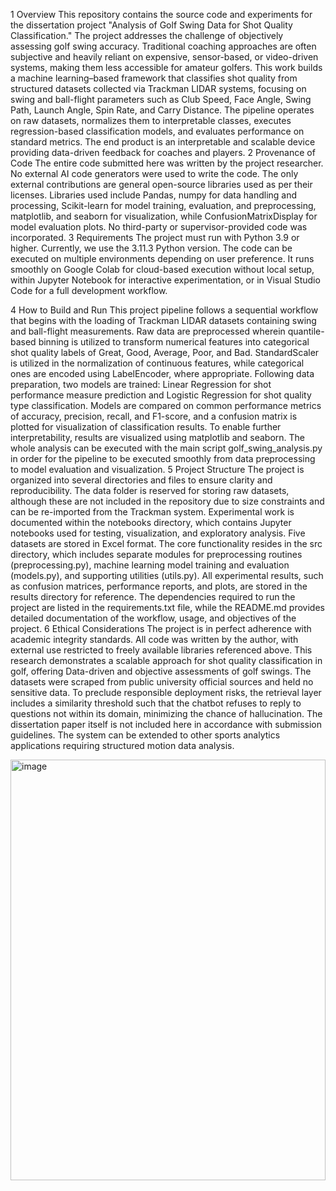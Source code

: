 

1	Overview
This repository contains the source code and experiments for the dissertation project "Analysis of Golf Swing Data for Shot Quality Classification." The project addresses the challenge of objectively assessing golf swing accuracy. Traditional coaching approaches are often subjective and heavily reliant on expensive, sensor-based, or video-driven systems, making them less accessible for amateur golfers. This work builds a machine learning–based framework that classifies shot quality from structured datasets collected via Trackman LIDAR systems, focusing on swing and ball-flight parameters such as Club Speed, Face Angle, Swing Path, Launch Angle, Spin Rate, and Carry Distance. The pipeline operates on raw datasets, normalizes them to interpretable classes, executes regression-based classification models, and evaluates performance on standard metrics. The end product is an interpretable and scalable device providing data-driven feedback for coaches and players.
2	Provenance of Code
The entire code submitted here was written by the project researcher. No external AI code generators were used to write the code. The only external contributions are general open-source libraries used as per their licenses. Libraries used include Pandas, numpy for data handling and processing, Scikit-learn for model training, evaluation, and preprocessing, matplotlib, and seaborn for visualization, while ConfusionMatrixDisplay for model evaluation plots. No third-party or supervisor-provided code was incorporated.
3	Requirements
The project must run with Python 3.9 or higher. Currently, we use the 3.11.3 Python version. The code can be executed on multiple environments depending on user preference. It runs smoothly on Google Colab for cloud-based execution without local setup, within Jupyter Notebook for interactive experimentation, or in Visual Studio Code for a full development workflow.

4	How to Build and Run
This project pipeline follows a sequential workflow that begins with the loading of Trackman LIDAR datasets containing swing and ball-flight measurements. Raw data are preprocessed wherein quantile-based binning is utilized to transform numerical features into categorical shot quality labels of Great, Good, Average, Poor, and Bad. StandardScaler is utilized in the normalization of continuous features, while categorical ones are encoded using LabelEncoder, where appropriate. Following data preparation, two models are trained: Linear Regression for shot performance measure prediction and Logistic Regression for shot quality type classification. Models are compared on common performance metrics of accuracy, precision, recall, and F1-score, and a confusion matrix is plotted for visualization of classification results. To enable further interpretability, results are visualized using matplotlib and seaborn. The whole analysis can be executed with the main script golf_swing_analysis.py in order for the pipeline to be executed smoothly from data preprocessing to model evaluation and visualization.
5	Project Structure
The project is organized into several directories and files to ensure clarity and reproducibility. The data folder is reserved for storing raw datasets, although these are not included in the repository due to size constraints and can be re-imported from the Trackman system. Experimental work is documented within the notebooks directory, which contains Jupyter notebooks used for testing, visualization, and exploratory analysis. Five datasets are stored in Excel format. The core functionality resides in the src directory, which includes separate modules for preprocessing routines (preprocessing.py), machine learning model training and evaluation (models.py), and supporting utilities (utils.py). All experimental results, such as confusion matrices, performance reports, and plots, are stored in the results directory for reference. The dependencies required to run the project are listed in the requirements.txt file, while the README.md provides detailed documentation of the workflow, usage, and objectives of the project.
6	Ethical Considerations
The project is in perfect adherence with academic integrity standards. All code was written by the author, with external use restricted to freely available libraries referenced above. This research demonstrates a scalable approach for shot quality classification in golf, offering Data-driven and objective assessments of golf swings. The datasets were scraped from public university official sources and held no sensitive data. To preclude responsible deployment risks, the retrieval layer includes a similarity threshold such that the chatbot refuses to reply to questions not within its domain, minimizing the chance of hallucination. The dissertation paper itself is not included here in accordance with submission guidelines. The system can be extended to other sports analytics applications requiring structured motion data analysis.

<img width="504" height="673" alt="image" src="https://github.com/user-attachments/assets/32601b4e-bc4d-4009-a21a-f3fc41c053b9" />
